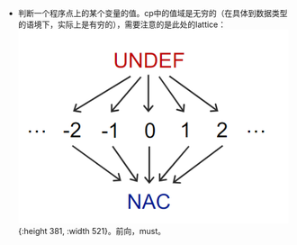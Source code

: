 - 判断一个程序点上的某个变量的值。cp中的值域是无穷的（在具体到数据类型的语境下，实际上是有穷的），需要注意的是此处的lattice： ![image.png](../assets/image_1675511558055_0.png){:height 381, :width 521}。前向，must。